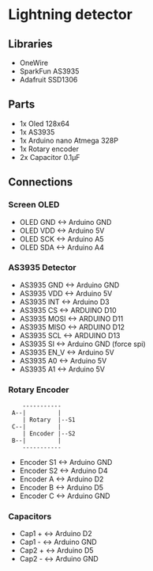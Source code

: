 # Lightning detector

## Libraries

- OneWire
- SparkFun AS3935
- Adafruit SSD1306

## Parts

- 1x Oled 128x64
- 1x AS3935
- 1x Arduino nano Atmega 328P
- 1x Rotary encoder
- 2x Capacitor 0.1µF

## Connections

### Screen OLED

- OLED GND <-> Arduino GND
- OLED VDD <-> Arduino 5V
- OLED SCK <-> Arduino A5
- OLED SDA <-> Arduino A4

### AS3935 Detector

- AS3935 GND  <-> Arduino GND
- AS3935 VDD  <-> Arduino 5V
- AS3935 INT  <-> Arduino D3
- AS3935 CS   <-> ARDUINO D10
- AS3935 MOSI <-> ARDUINO D11
- AS3935 MISO <-> ARDUINO D12
- AS3935 SCL  <-> ARDUINO D13
- AS3935 SI   <-> Arduino GND (force spi)
- AS3935 EN_V <-> Arduino 5V
- AS3935 A0   <-> Arduino 5V
- AS3935 A1   <-> Arduino 5V

### Rotary Encoder

``` text
    -----------
 A--|         |
    | Rotary  |--S1
 C--|         |
    | Encoder |--S2
 B--|         |
    -----------
```

- Encoder S1 <-> Arduino GND
- Encoder S2 <-> Arduino D4
- Encoder A  <-> Arduino D2
- Encoder B  <-> Arduino D5
- Encoder C  <-> Arduino GND

### Capacitors

- Cap1 + <-> Arduino D2
- Cap1 - <-> Arduino GND
- Cap2 + <-> Arduino D5
- Cap2 - <-> Arduino GND
